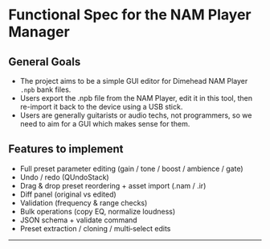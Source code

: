 # Functional Spec for the NAM Player Manager

## General Goals

- The project aims to be a simple GUI editor for Dimehead NAM Player `.npb` bank files.
- Users export the .npb file from the NAM Player, edit it in this tool, then re-import it back to the device using a USB stick.
- Users are generally guitarists or audio techs, not programmers, so we need to aim for a GUI which makes sense for them.

## Features to implement

- Full preset parameter editing (gain / tone / boost / ambience / gate)
- Undo / redo (QUndoStack)
- Drag & drop preset reordering + asset import (.nam / .ir)
- Diff panel (original vs edited)
- Validation (frequency & range checks)
- Bulk operations (copy EQ, normalize loudness)
- JSON schema + validate command
- Preset extraction / cloning / multi‑select edits


---
